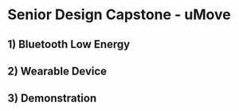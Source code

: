 # Senior Design Capstone -  uMove
## 1) Bluetooth Low Energy
## 2) Wearable Device
## 3) Demonstration

